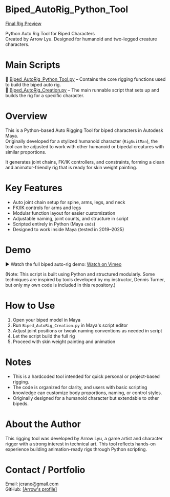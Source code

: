 # Biped_AutoRig_Python_Tool
[Final Rig Preview](./Preview.png)

Python Auto Rig Tool for Biped Characters  
Created by Arrow Lyu. Designed for humanoid and two-legged creature characters.

# Main Scripts

📄 [Biped_AutoRig_Python_Tool.py](./Biped_AutoRig_Python_Tool.py) – Contains the core rigging functions used to build the biped auto rig.  
📄 [Biped_AutoRig_Creation.py](./Biped_AutoRig_Creation.py) – The main runnable script that sets up and builds the rig for a specific character.

# Overview
This is a Python-based Auto Rigging Tool for biped characters in Autodesk Maya.  
Originally developed for a stylized humanoid character (`RigSuitMan`), the tool can be adjusted to work with other humanoid or bipedal creatures with similar proportions.

It generates joint chains, FK/IK controllers, and constraints, forming a clean and animator-friendly rig that is ready for skin weight painting.

# Key Features

- Auto joint chain setup for spine, arms, legs, and neck  
- FK/IK controls for arms and legs  
- Modular function layout for easier customization  
- Adjustable naming, joint counts, and structure in script  
- Scripted entirely in Python (Maya `cmds`)  
- Designed to work inside Maya (tested in 2019–2025)

# Demo  
▶ Watch the full biped auto-rig demo: [Watch on Vimeo](https://vimeo.com/1097249142/81bcc98230)

(Note: This script is built using Python and structured modularly. Some techniques are inspired by tools developed by my instructor, Dennis Turner, but only my own code is included in this repository.)

# How to Use

1. Open your biped model in Maya  
2. Run `Biped_AutoRig_Creation.py` in Maya's script editor  
3. Adjust joint positions or tweak naming conventions as needed in script  
4. Let the script build the full rig  
5. Proceed with skin weight painting and animation

# Notes

- This is a hardcoded tool intended for quick personal or project-based rigging.
- The code is organized for clarity, and users with basic scripting knowledge can customize body proportions, naming, or control styles.
- Originally designed for a humanoid character but extendable to other bipeds.

# About the Author
This rigging tool was developed by Arrow Lyu, a game artist and character rigger with a strong interest in technical art. This tool reflects hands-on experience building animation-ready rigs through Python scripting.

# Contact / Portfolio
Email: jcrane@gmail.com  
GitHub: [[Arrow's profile]](https://github.com/ArrowAlrakis)
